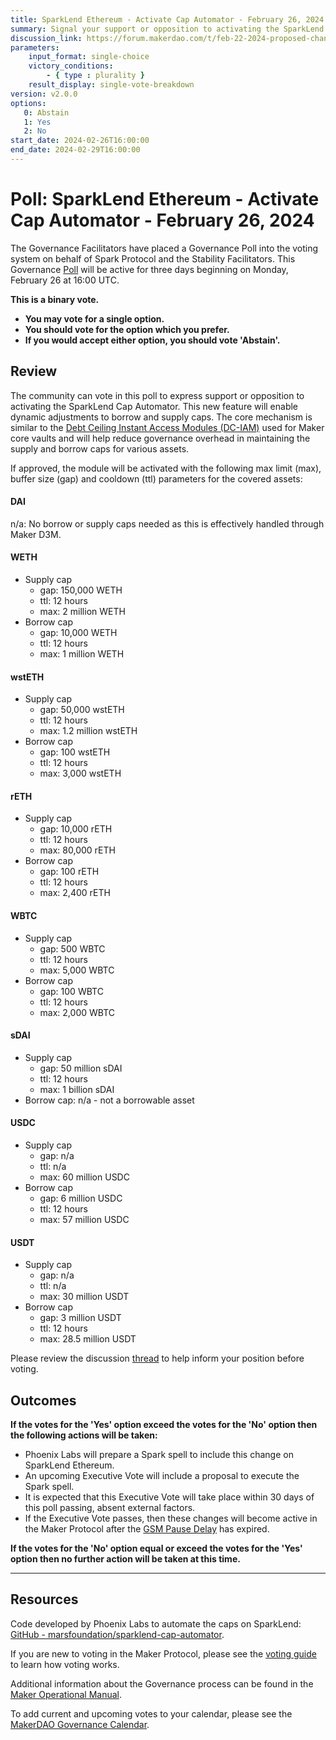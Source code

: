 ```yaml
---
title: SparkLend Ethereum - Activate Cap Automator - February 26, 2024
summary: Signal your support or opposition to activating the SparkLend Cap Automator
discussion_link: https://forum.makerdao.com/t/feb-22-2024-proposed-changes-to-sparklend-for-upcoming-spell/23739
parameters:
    input_format: single-choice
    victory_conditions:
        - { type : plurality }
    result_display: single-vote-breakdown
version: v2.0.0
options:
   0: Abstain
   1: Yes
   2: No
start_date: 2024-02-26T16:00:00
end_date: 2024-02-29T16:00:00
---
```

# Poll: SparkLend Ethereum - Activate Cap Automator - February 26, 2024

The Governance Facilitators have placed a Governance Poll into the voting system on behalf of Spark Protocol and the Stability Facilitators. This Governance [Poll](https://manual.makerdao.com/governance/governance-cycle/weekly-governance-cycle#weekly-governance-cycle-definitions-mip16c1) will be active for three days beginning on Monday, February 26 at 16:00 UTC.

**This is a binary vote.**
- **You may vote for a single option.**
- **You should vote for the option which you prefer.**
- **If you would accept either option, you should vote 'Abstain'.**

## Review

The community can vote in this poll to express support or opposition to activating the SparkLend Cap Automator. This new feature will enable dynamic adjustments to borrow and supply caps. The core mechanism is similar to the [Debt Ceiling Instant Access Modules (DC-IAM)](https://manual.makerdao.com/module-index/module-dciam) used for Maker core vaults and will help reduce governance overhead in maintaining the supply and borrow caps for various assets.

If approved, the module will be activated with the following max limit (max), buffer size (gap) and cooldown (ttl) parameters for the covered assets:

#### DAI

n/a: No borrow or supply caps needed as this is effectively handled through Maker D3M.

#### WETH

* Supply cap
  * gap: 150,000 WETH
  * ttl: 12 hours
  * max: 2 million WETH
* Borrow cap
  * gap: 10,000 WETH
  * ttl: 12 hours
  * max: 1 million WETH


#### wstETH

* Supply cap
  * gap: 50,000 wstETH
  * ttl: 12 hours
  * max: 1.2 million wstETH
* Borrow cap
  * gap: 100 wstETH
  * ttl: 12 hours
  * max: 3,000 wstETH

#### rETH

* Supply cap
  * gap: 10,000 rETH
  * ttl: 12 hours
  * max: 80,000 rETH
* Borrow cap
  * gap: 100 rETH
  * ttl: 12 hours
  * max: 2,400 rETH

#### WBTC

* Supply cap
  * gap: 500 WBTC
  * ttl: 12 hours
  * max: 5,000 WBTC
* Borrow cap
  * gap: 100 WBTC
  * ttl: 12 hours
  * max: 2,000 WBTC


#### sDAI

* Supply cap
  * gap: 50 million sDAI
  * ttl: 12 hours
  * max: 1 billion sDAI
* Borrow cap: n/a - not a borrowable asset


#### USDC

* Supply cap
  * gap: n/a
  * ttl: n/a
  * max: 60 million USDC
* Borrow cap
  * gap: 6 million USDC
  * ttl: 12 hours
  * max: 57 million USDC

#### USDT

* Supply cap
  * gap: n/a
  * ttl: n/a
  * max: 30 million USDT
* Borrow cap
  * gap: 3 million USDT
  * ttl: 12 hours
  * max: 28.5 million USDT


Please review the discussion [thread](https://forum.makerdao.com/t/feb-22-2024-proposed-changes-to-sparklend-for-upcoming-spell/23739) to help inform your position before voting.

## Outcomes

**If the votes for the 'Yes' option exceed the votes for the 'No' option then the following actions will be taken:**
* Phoenix Labs will prepare a Spark spell to include this change on SparkLend Ethereum.
* An upcoming Executive Vote will include a proposal to execute the Spark spell.
* It is expected that this Executive Vote will take place within 30 days of this poll passing, absent external factors.
* If the Executive Vote passes, then these changes will become active in the Maker Protocol after the [GSM Pause Delay](https://manual.makerdao.com/parameter-index/core/param-gsm-pause-delay) has expired.

**If the votes for the 'No' option equal or exceed the votes for the 'Yes' option then no further action will be taken at this time.**

---

## Resources

Code developed by Phoenix Labs to automate the caps on SparkLend: [GitHub - marsfoundation/sparklend-cap-automator](https://github.com/marsfoundation/sparklend-cap-automator).

If you are new to voting in the Maker Protocol, please see the [voting guide](https://manual.makerdao.com/governance/voting-in-makerdao/on-chain-governance) to learn how voting works.

Additional information about the Governance process can be found in the [Maker Operational Manual](https://manual.makerdao.com).

To add current and upcoming votes to your calendar, please see the [MakerDAO Governance Calendar](https://manual.makerdao.com/makerdao/calendars/governance-calendar).